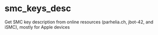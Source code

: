 # smc_keys_desc
Get SMC key description from online resources (parhelia.ch, jbot-42, and iSMC), mostly for Apple devices
